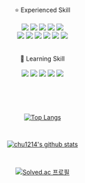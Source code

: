 <div align=center>
⭐ Experienced Skill<br><br>
  <img src="https://img.shields.io/badge/java-007396?style=for-the-badge&logo=java&logoColor=white"> 
  <img src="https://img.shields.io/badge/spring-6DB33F?style=for-the-badge&logo=spring&logoColor=white"> 
  <img src="https://img.shields.io/badge/springboot-6DB33F?style=for-the-badge&logo=springboot&logoColor=white">
  <img src="https://img.shields.io/badge/apache maven-C71A36?style=for-the-badge&logo=apache maven&logoColor=white">
  <img src="https://img.shields.io/badge/mysql-4479A1?style=for-the-badge&logo=mysql&logoColor=white"><br>
  <img src="https://img.shields.io/badge/vue.js-4FC08D?style=for-the-badge&logo=vue.js&logoColor=white"> 
  <img src="https://img.shields.io/badge/bootstrap-7952B3?style=for-the-badge&logo=bootstrap&logoColor=white">
  <img src="https://img.shields.io/badge/html5-E34F26?style=for-the-badge&logo=html5&logoColor=white"> 
  <img src="https://img.shields.io/badge/css-1572B6?style=for-the-badge&logo=css3&logoColor=white"> 
  <img src="https://img.shields.io/badge/javascript-F7DF1E?style=for-the-badge&logo=javascript&logoColor=black"> 
  <img src="https://img.shields.io/badge/jquery-0769AD?style=for-the-badge&logo=jquery&logoColor=white">
<br>
<br>
<br>
📖 Learning Skill<br><br>
  <img src="https://img.shields.io/badge/react-61DAFB?style=for-the-badge&logo=react&logoColor=black"> 
  <img src="https://img.shields.io/badge/next.js-000000?style=for-the-badge&logo=next.js&logoColor=white"> 
  <img src="https://img.shields.io/badge/typescript-3178C6?style=for-the-badge&logo=typescript&logoColor=white">
  <img src="https://img.shields.io/badge/gradle-02303A?style=for-the-badge&logo=gradle&logoColor=white">
  <img src="https://img.shields.io/badge/mariaDB-003545?style=for-the-badge&logo=mariaDB&logoColor=white"> 
 <br>
 <br>
 <br>
 <br>
  <br>
  
 [![Top Langs](https://github-readme-stats.vercel.app/api/top-langs/?username=chu1214&layout=compact&theme=vue)](https://github.com/anuraghazra/github-readme-stats)
  
  <br>
  
[![chu1214's github stats](https://github-readme-stats.vercel.app/api?username=chu1214&show_icons=true&theme=vue)](https://github.com/anuraghazra/github-readme-stats)
  
  <br>
  
[![Solved.ac 프로필](http://mazassumnida.wtf/api/v2/generate_badge?boj=chu1214)](https://solved.ac/chu1214)
  
  <br>
  

</div>
